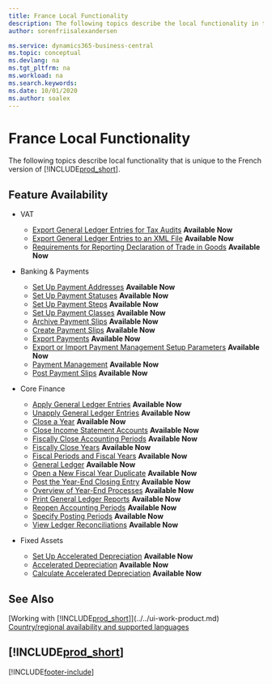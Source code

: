 ```yaml
---
title: France Local Functionality
description: The following topics describe the local functionality in the French version of Business Central.
author: sorenfriisalexandersen

ms.service: dynamics365-business-central
ms.topic: conceptual
ms.devlang: na
ms.tgt_pltfrm: na
ms.workload: na
ms.search.keywords:
ms.date: 10/01/2020
ms.author: soalex
---
```


# France Local Functionality

The following topics describe local functionality that is unique to the French version of [!INCLUDE[prod_short](../../includes/prod_short.md)].  

## Feature Availability

* VAT
    * [Export General Ledger Entries for Tax Audits](how-to-export-general-ledger-entries-for-tax-audits.md) **Available Now**
    * [Export General Ledger Entries to an XML File](how-to-export-general-ledger-entries-to-an-xml-file.md) **Available Now**
    * [Requirements for Reporting Declaration of Trade in Goods](requirements-for-reporting-declaration-of-trade-in-goods.md) **Available Now**

* Banking & Payments
    * [Set Up Payment Addresses](how-to-set-up-payment-addresses.md) **Available Now**
    * [Set Up Payment Statuses](how-to-set-up-payment-statuses.md) **Available Now**
    * [Set Up Payment Steps](how-to-set-up-payment-steps.md) **Available Now**
    * [Set Up Payment Classes](how-to-set-up-payment-classes.md) **Available Now**
    * [Archive Payment Slips](how-to-archive-payment-slips.md) **Available Now**
    * [Create Payment Slips](how-to-create-payment-slips.md) **Available Now**
    * [Export Payments](how-to-export-payments.md) **Available Now**
    * [Export or Import Payment Management Setup Parameters](how-to-export-or-import-payment-management-setup-parameters.md) **Available Now**
    * [Payment Management](payment-management.md) **Available Now**
    * [Post Payment Slips](how-to-post-payment-slips.md) **Available Now**

* Core Finance
    * [Apply General Ledger Entries](how-to-apply-general-ledger-entries.md) **Available Now**
    * [Unapply General Ledger Entries](how-to-unapply-general-ledger-entries.md) **Available Now**
    * [Close a Year](how-to-close-years.md) **Available Now**
    * [Close Income Statement Accounts](how-to-close-income-statement-accounts.md) **Available Now**
    * [Fiscally Close Accounting Periods](how-to-fiscally-close-accounting-periods.md) **Available Now**
    * [Fiscally Close Years](how-to-fiscally-close-years.md) **Available Now**
    * [Fiscal Periods and Fiscal Years](fiscal-periods-and-fiscal-years.md) **Available Now**
    * [General Ledger](general-ledger.md) **Available Now**
    * [Open a New Fiscal Year Duplicate](how-to-open-a-new-fiscal-year-duplicate.md) **Available Now**
    * [Post the Year-End Closing Entry](how-to-post-the-year-end-closing-entry.md) **Available Now**
    * [Overview of Year-End Processes](year-end-processes-overview.md) **Available Now**
    * [Print General Ledger Reports](how-to-print-general-ledger-reports.md) **Available Now**
    * [Reopen Accounting Periods](how-to-reopen-accounting-periods.md) **Available Now**
    * [Specify Posting Periods](how-to-specify-posting-periods.md) **Available Now**
    * [View Ledger Reconciliations](how-to-view-ledger-reconciliations.md) **Available Now**

* Fixed Assets
    * [Set Up Accelerated Depreciation](how-to-set-up-accelerated-depreciation.md) **Available Now**
    * [Accelerated Depreciation](accelerated-depreciation.md) **Available Now**
    * [Calculate Accelerated Depreciation](how-to-calculate-accelerated-depreciation.md) **Available Now**

## See Also

[Working with [!INCLUDE[prod_short](../../includes/prod_short.md)]](../../ui-work-product.md)  
[Country/regional availability and supported languages](/dynamics365/business-central/dev-itpro/compliance/apptest-countries-and-translations)  

## [!INCLUDE[prod_short](../../includes/free_trial_md.md)]  


[!INCLUDE[footer-include](../../includes/footer-banner.md)]